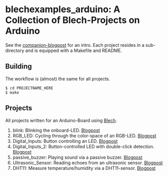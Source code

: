 # blechexamples_arduino: A Collection of Blech-Projects on Arduino

See the [companion-blogpost](https://maximilianschlund.wordpress.com/2020/10/29/project-learning-blech-and-arduino/) for an intro.
Each project resides in a sub-directory and is equipped with a Makefile and README.

## Building

The workflow is (almost) the same for all projects.

```
$ cd PROJECTNAME_HERE
$ make
```

## Projects

All projects written for an Arduino-Board using [Blech](https://www.blech-lang.org).

1. blink: Blinking the onboard-LED. [Blogpost](https://maximilianschlund.wordpress.com/2020/10/29/lesson-1-blinking-onboard-led/)
2. RGB_LED: Cycling through the color-space of an RGB-LED. [Blogpost](https://maximilianschlund.wordpress.com/2020/10/31/lesson-2-cycling-through-rgb-space-with-a-fading-rgb-led/)
3. Digital_Inputs: Button controlling an LED. [Blogpost](https://maximilianschlund.wordpress.com/2020/11/05/lesson-3a-digital-input/)
4. Digital_Inputs\_2: Button-controlled LED with double-click detection. [Blogpost](https://maximilianschlund.wordpress.com/2020/11/13/lesson-3b-digital-input-double-click-detection/)
5. passive_buzzer: Playing sound via a passive buzzer. [Blogpost](https://maximilianschlund.wordpress.com/2020/11/20/lesson-4-passive-buzzer-and-tilt-ball-switch/)
6. Ultrasonic_Sensor: Reading echoes from an ultrasonic sensor. [Blogpost](https://maximilianschlund.wordpress.com/2020/11/27/lesson-5-ultrasonic-sensor/)
7. DHT11: Measure temperature/humidity via a DHT11-sensor. [Blogpost](https://maximilianschlund.wordpress.com/2020/12/05/lesson-6-measuring-temperature-and-humidity-using-the-dht11/)



